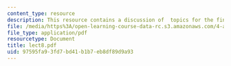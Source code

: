 ```yaml
---
content_type: resource
description: This resource contains a discussion of  topics for the final project.
file: /media/https%3A/open-learning-course-data-rc.s3.amazonaws.com/4-a21-stories-without-words-photographing-the-first-year-fall-2006/97595fa93fd7bd41b1b7eb8df89d9a93_lect8.pdf
file_type: application/pdf
resourcetype: Document
title: lect8.pdf
uid: 97595fa9-3fd7-bd41-b1b7-eb8df89d9a93
---
```

